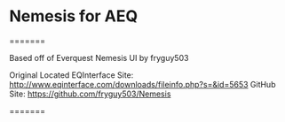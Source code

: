 # Nemesis for AEQ
=======

Based off of Everquest Nemesis UI by fryguy503

Original Located
EQInterface Site: http://www.eqinterface.com/downloads/fileinfo.php?s=&id=5653
GitHub Site: https://github.com/fryguy503/Nemesis

=======


